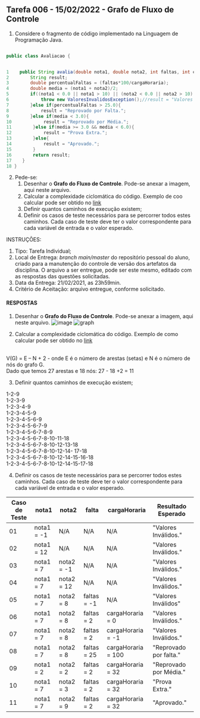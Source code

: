 ## Tarefa 006 - 15/02/2022 - Grafo de Fluxo de Controle

1. Considere o fragmento de código implementado na Linguagem de Programação Java.

~~~java

public class Avaliacao {


1    public String avalia(double nota1, double nota2, int faltas, int cargaHoraria) throws ValoresInvalidosException{
2        String result;
3        double percentualFaltas = (faltas*100/cargaHoraria);
4        double media = (nota1 + nota2)/2;
5        if((nota1 < 0.0 || nota1 > 10) || (nota2 < 0.0 || nota2 > 10) || (faltas < 0 || faltas > cargaHoraria) || cargaHoraria < 0){
6            throw new ValoresInvalidosException();//result = "Valores Inválidos.";
7        }else if(percentualFaltas > 25.0){
8            result = "Reprovado por Falta.";
9        }else if(media < 3.0){
10            result = "Reprovado por Média.";
11        }else if(media >= 3.0 && media < 6.0){
12            result = "Prova Extra.";
13        }else{
14            result = "Aprovado.";
15        }
16        return result;
17    }
18 }
~~~

2. Pede-se:
   1. Desenhar o **Grafo do Fluxo de Controle**. Pode-se anexar a imagem, aqui neste arquivo.
   2. Calcular a complexidade ciclomática do código. Exemplo de coo calcular pode ser obtido no [link](https://www.treinaweb.com.br/blog/complexidade-ciclomatica-analise-estatica-e-refatoracao)
   3. Definir quantos caminhos de execução existem;
   4. Definir os casos de teste necessários para se percorrer todos estes caminhos. Cada caso de teste deve ter o valor correspondente para cada variável de entrada e o valor esperado.

INSTRUÇÕES:
1. Tipo: Tarefa Individual;
2. Local de Entrega: _branch main/master_ do repositório pessoal do aluno, criado para a manutenção do controle de versão dos artefatos da disciplina. O arquivo a ser entregue, pode ser este mesmo, editado com as respostas das questões solicitadas.
3. Data da Entrega: 21/02/2021, as 23h59min.
4. Critério de Aceitação: arquivo entregue, conforme solicitado.

#### RESPOSTAS

1. Desenhar o **Grafo do Fluxo de Controle**. Pode-se anexar a imagem, aqui neste arquivo.
![image](https://user-images.githubusercontent.com/43323869/155055090-ac9ba973-804e-4aa2-b770-c57cefd6989e.png)
![graph](https://user-images.githubusercontent.com/43323869/155046780-b850d049-91c7-485e-83f1-68cad4c6bb45.png)

2. Calcular a complexidade ciclomática do código. Exemplo de como calcular pode ser obtido no [link](https://www.treinaweb.com.br/blog/complexidade-ciclomatica-analise-estatica-e-refatoracao)
<br/>
V(G) = E – N + 2 - onde E é o número de arestas (setas) e N é o número de nós do grafo G.
<br/>
Dado que temos 27 arestas e 18 nós: 27 - 18 +2 = 11

3. Definir quantos caminhos de execução existem;

1-2-9 <br/>
1-2-3-9 <br/>
1-2-3-4-9 <br/>
1-2-3-4-5-9 <br/>
1-2-3-4-5-6-9 <br/>
1-2-3-4-5-6-7-9 <br/>
1-2-3-4-5-6-7-8-9 <br/>
1-2-3-4-5-6-7-8-10-11-18 <br/>
1-2-3-4-5-6-7-8-10-12-13-18 <br/>
1-2-3-4-5-6-7-8-10-12-14- 17-18 <br/>
1-2-3-4-5-6-7-8-10-12-14-15-16-18 <br/>
1-2-3-4-5-6-7-8-10-12-14-15-17-18

4. Definir os casos de teste necessários para se percorrer todos estes caminhos. Cada caso de teste deve ter o valor correspondente para cada variável de entrada e o valor esperado.

|Caso de Teste|nota1|nota2|falta|cargaHoraria|Resultado Esperado|
|--|--|--|--|--|--|
|01| nota1 = -1| N/A | N/A | N/A | "Valores Inválidos." |
|02|  nota1 = 12 | N/A | N/A | N/A | "Valores Inválidos." |
|03| nota1 = 7 | nota2 = -1 | N/A | N/A | "Valores Inválidos." |
|04| nota1 = 7 | nota2 = 12 | N/A | N/A | "Valores Inválidos." |
|05| nota1 = 7 | nota2 = 8 | faltas = -1 | N/A | "Valores Inválidos" 
|06| nota1 = 7 | nota2 = 8 | faltas = 2 | cargaHoraria = 0 | "Valores Inválidos." |
|07| nota1 = 7 | nota2 = 8 | faltas = 2 | cargaHoraria = -1 | "Valores Inválidos." |
|08| nota1 = 7 | nota2 = 8 | faltas = 25 | cargaHoraria = 100 | "Reprovado por falta." |
|09| nota1 = 2 | nota2 = 2 | faltas = 2 | cargaHoraria = 32 | "Reprovado por Média." |
|10| nota1 = 7 | nota2 = 3 | faltas = 2 | cargaHoraria = 32 | "Prova Extra." |
|11| nota1 = 7 | nota2 = 9 | faltas = 2 | cargaHoraria = 32 | "Aprovado." |
